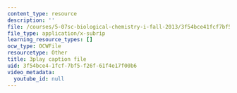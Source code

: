 ```yaml
---
content_type: resource
description: ''
file: /courses/5-07sc-biological-chemistry-i-fall-2013/3f54bce41fcf7bf5f26f61f4e17f00b6_w1JYnijqT6A.srt
file_type: application/x-subrip
learning_resource_types: []
ocw_type: OCWFile
resourcetype: Other
title: 3play caption file
uid: 3f54bce4-1fcf-7bf5-f26f-61f4e17f00b6
video_metadata:
  youtube_id: null
---
```

